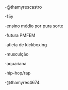 -@thamyrescastro

-15y

-ensino médio por pura sorte 

-futura PMFEM

-atleta de kickboxing

-musculção

-aquariana 

-hip-hop/rap

-@thamyres4674

